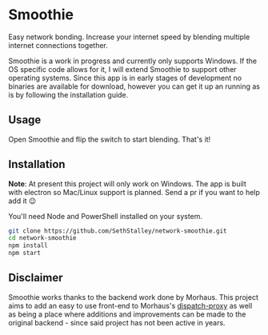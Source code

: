 # Smoothie

Easy network bonding. Increase your internet speed by blending multiple internet connections together.

Smoothie is a work in progress and currently only supports Windows. If the OS specific code allows for it, I will extend Smoothie to support other operating systems. Since this app is in early stages of development no binaries are available for download, however you can get it up an running as is by following the installation guide.

## Usage

Open Smoothie and flip the switch to start blending. That's it!

## Installation

**Note**: At present this project will only work on Windows. The app is built with electron so Mac/Linux support is planned. Send a pr if you want to help add it :wink:

You'll need Node and PowerShell installed on your system.

```sh
git clone https://github.com/SethStalley/network-smoothie.git
cd network-smoothie
npm install
npm start
```

## Disclaimer

Smoothie works thanks to the backend work done by Morhaus. This project aims to add an easy to use front-end to Morhaus's [dispatch-proxy](https://github.com/Morhaus/dispatch-proxy) as well as being a place where additions and improvements can be made to the original backend - since said project has not been active in years.
